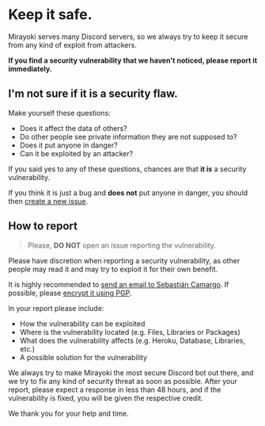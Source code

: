 # Keep it safe.
Mirayoki serves many Discord servers, so we always try to keep it secure from any kind of exploit from attackers.

**If you find a security vulnerability that we haven't noticed, please report it immediately.**

## I'm not sure if it is a security flaw.

Make yourself these questions:
- Does it affect the data of others? 
- Do other people see private information they are not supposed to?
- Does it put anyone in danger?
- Can it be exploited by an attacker?

If you said yes to any of these questions, chances are that **it is** a security vulnerability.

If you think it is just a bug and **does not** put anyone in danger, you should then [create a new issue](https://github.com/Slashy-Studio/mirayoki/issues/new/choose).

## How to report

> Please, **DO NOT** open an issue reporting the vulnerability.

Please have discretion when reporting a security vulnerability, as other people may read it and may try to exploit it for their own benefit.

It is highly recommended to [send an email to Sebastián Camargo](mailto:sebas@slash-studio.com). If possible, please [encrypt it using PGP](https://keys.openpgp.org/search?q=sebas%40slash-studio.com).

In your report please include:
- How the vulnerability can be exploited
- Where is the vulnerability located (e.g. Files, Libraries or Packages)
- What does the vulnerability affects (e.g. Heroku, Database, Libraries, etc.)
- A possible solution for the vulnerability

We always try to make Mirayoki the most secure Discord bot out there, and we try to fix any kind of security threat as soon as possible. After your report, please expect a response in less than 48 hours, and if the vulnerability is fixed, you will be given the respective credit.

We thank you for your help and time.